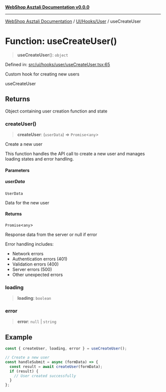 [**WebShop Asztali Documentation v0.0.0**](../../../../README.md)

***

[WebShop Asztali Documentation](../../../../modules.md) / [UI/Hooks/User](../README-1.md) / useCreateUser

# Function: useCreateUser()

> **useCreateUser**(): `object`

Defined in: [src/ui/hooks/user/useCreateUser.tsx:65](https://github.com/yourusername/webshop_asztali/blob/db527a672c3f1c86910ae6dbab32f3919e7d7093/src/ui/hooks/user/useCreateUser.tsx#L65)

Custom hook for creating new users

 useCreateUser

## Returns

Object containing user creation function and state

### createUser()

> **createUser**: (`userData`) => `Promise`\<`any`\>

Create a new user

This function handles the API call to create a new user and manages
loading states and error handling.

#### Parameters

##### userData

`UserData`

Data for the new user

#### Returns

`Promise`\<`any`\>

Response data from the server or null if error

Error handling includes:
- Network errors
- Authentication errors (401)
- Validation errors (400)
- Server errors (500)
- Other unexpected errors

### loading

> **loading**: `boolean`

### error

> **error**: `null` \| `string`

## Example

```ts
const { createUser, loading, error } = useCreateUser();

// Create a new user
const handleSubmit = async (formData) => {
  const result = await createUser(formData);
  if (result) {
    // User created successfully
  }
};
```
